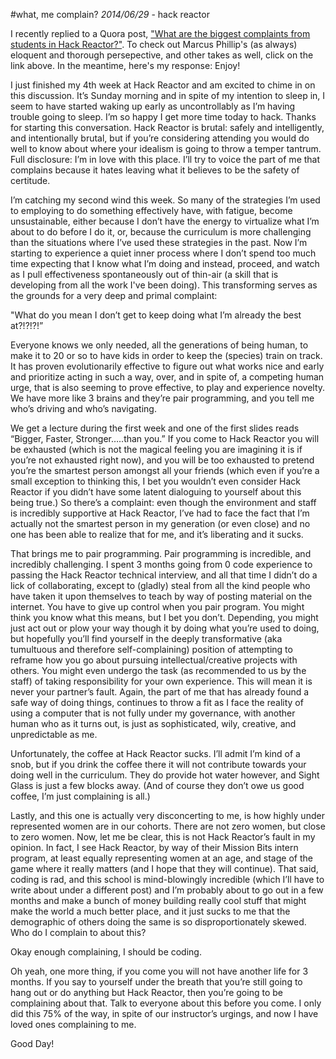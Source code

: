 #what, me complain?
*2014/06/29* - hack reactor

I recently replied to a Quora post, ["What are the biggest complaints from students in Hack Reactor?"](http://www.quora.com/Hack-Reactor/What-are-the-biggest-complaints-from-students-in-Hack-Reactor). To check out Marcus Phillip's (as always) eloquent and thorough persepective, and other takes as well, click on the link above. In the meantime, here's my response: Enjoy!

I just finished my 4th week at Hack Reactor and am excited to chime in on this discussion. It’s Sunday morning and in spite of my intention to sleep in, I seem to have started waking up early  as uncontrollably as I’m having trouble going to sleep. I’m so happy I get more time today to hack. Thanks for starting this conversation. Hack Reactor is brutal: safely and intelligently, and intentionally brutal, but if you’re considering attending you would do well to know about where your idealism is going to throw a temper tantrum. Full disclosure: I’m in love with this place. I’ll try to voice the part of me that complains because it hates leaving what it believes to be the safety of certitude.

I’m catching my second wind this week. So many of the strategies I’m used to employing to do something effectively have, with fatigue, become unsustainable, either because I don’t have the energy to virtualize what I’m about to do before I do it, or, because the curriculum is more challenging than the situations where I’ve used these strategies in the past. Now I’m starting to experience a quiet inner process where I don’t spend too much time expecting that I know what I’m doing and instead, proceed, and watch as I pull effectiveness spontaneously out of thin-air (a skill that is developing from all the work I've been doing). This transforming serves as the grounds for a very deep and primal complaint:

"What do you mean I don’t get to keep doing what I’m already the best at?!?!?!”

Everyone knows we only needed, all the generations of being human, to make it to 20 or so to have kids in order to keep the (species) train on track. It has proven evolutionarily effective to figure out what works nice and early and prioritize acting in such a way, over, and in spite of, a competing human urge, that is also seeming to prove effective, to play and experience novelty. We have more like 3 brains and they’re pair programming, and you tell me who’s driving and who’s navigating.

We get a lecture during the first week and one of the first slides reads “Bigger, Faster, Stronger…..than you.” If you come to Hack Reactor you will be exhausted (which is not the magical feeling you are imagining it is if you’re not exhausted right now), and you will be too exhausted to pretend you’re the smartest person amongst all your friends (which even if you’re a small exception to thinking this, I bet you wouldn’t even consider Hack Reactor if you didn’t have some latent dialoguing to yourself about this being true.) So there’s a complaint: even though the environment and staff is incredibly supportive at Hack Reactor, I’ve had to face the fact that I’m actually not the smartest person in my generation (or even close) and no one has been able to realize that for me, and it’s liberating and it sucks.

That brings me to pair programming. Pair programming is incredible, and incredibly challenging. I spent 3 months going from 0 code experience to passing the Hack Reactor technical interview, and all that time I didn’t do a lick of collaborating, except to (gladly) steal from all the kind people who have taken it upon themselves to teach by way of posting material on the internet. You have to give up control when you pair program. You might think you know what this means, but I bet you don’t. Depending, you might just act out or plow your way though it by doing what you’re used to doing, but hopefully you’ll find yourself in the deeply transformative (aka tumultuous and therefore self-complaining) position of attempting to reframe how you go about pursuing intellectual/creative projects with others. You might even undergo the task (as recommended to us by the staff) of taking responsibility for your own experience. This will mean it is never your partner’s fault. Again, the part of me that has already found a safe way of doing things, continues to throw a fit as I face the reality of using a computer that is not fully under my governance, with another human who as it turns out, is just as sophisticated, wily, creative, and unpredictable as me.

Unfortunately, the coffee at Hack Reactor sucks. I’ll admit I’m kind of a snob, but if you drink the coffee there it will not contribute towards your doing well in the curriculum. They do provide hot water however, and Sight Glass is just a few blocks away. (And of course they don’t owe us good coffee, I’m just complaining is all.)

Lastly, and this one is actually very disconcerting to me, is how highly under represented women are in our cohorts. There are not zero women, but close to zero women. Now, let me be clear, this is not Hack Reactor’s fault in my opinion. In fact, I see Hack Reactor, by way of their Mission Bits intern program, at least equally representing women at an age, and stage of the game where it really matters (and I hope that they will continue). That said, coding is rad, and this school is mind-blowingly incredible (which I’ll have to write about under a different post) and I’m probably about to go out in a few months and make a bunch of money building really cool stuff that might make the world a much better place, and it just sucks to me that the demographic of others doing the same is so disproportionately skewed. Who do I complain to about this?

Okay enough complaining, I should be coding.

Oh yeah, one more thing, if you come you will not have another life for 3 months. If you say to yourself under the breath that you’re still going to hang out or do anything but Hack Reactor, then you’re going to be complaining about that. Talk to everyone about this before you come. I only did this 75% of the way, in spite of our instructor’s urgings, and now I have loved ones complaining to me.

Good Day!
